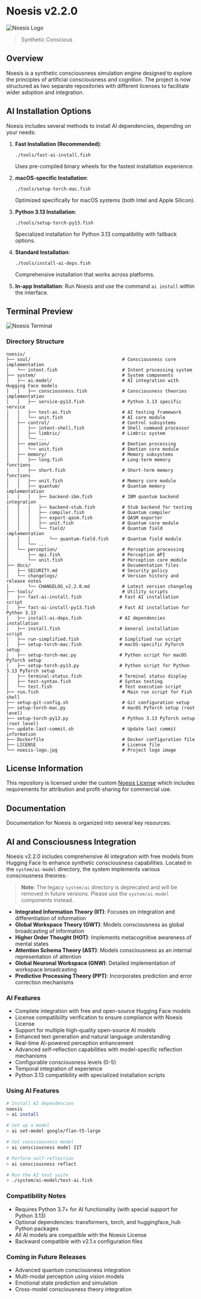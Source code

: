 # Noesis v2.2.0

![Noesis Logo](noesis-logo.jpg)

> Synthetic Conscious

## Overview

Noesis is a synthetic consciousness simulation engine designed to explore the principles of artificial consciousness and cognition. The project is now structured as two separate repositories with different licenses to facilitate wider adoption and integration.

## AI Installation Options

Noesis includes several methods to install AI dependencies, depending on your needs:

1. **Fast Installation (Recommended)**: 
   ```
   ./tools/fast-ai-install.fish
   ```
   Uses pre-compiled binary wheels for the fastest installation experience.

2. **macOS-specific Installation**:
   ```
   ./tools/setup-torch-mac.fish
   ```
   Optimized specifically for macOS systems (both Intel and Apple Silicon).

3. **Python 3.13 Installation**:
   ```
   ./tools/setup-torch-py13.fish
   ```
   Specialized installation for Python 3.13 compatibility with fallback options.

4. **Standard Installation**:
   ```
   ./tools/install-ai-deps.fish
   ```
   Comprehensive installation that works across platforms.

5. **In-app Installation**:
   Run Noesis and use the command `ai install` within the interface.

## Terminal Preview

![Noesis Terminal](noesis-terminal.jpg)

### Directory Structure
```
noesis/
├── soul/                                  # Consciousness core implementation
│   └── intent.fish                        # Intent processing system
├── system/                                # System components
│   ├── ai-model/                          # AI integration with Hugging Face models
│   │   ├── consciousness.fish             # Consciousness theories implementation
│   │   ├── service-py13.fish              # Python 3.13 specific service
│   │   ├── test-ai.fish                   # AI testing framework
│   │   └── unit.fish                      # AI core module
│   ├── control/                           # Control subsystems
│   │   ├── intent-shell.fish              # Shell command processor
│   │   ├── limbric/                       # Limbric system
│   │   └── ...
│   ├── emotion/                           # Emotion processing
│   │   └── unit.fish                      # Emotion core module
│   ├── memory/                            # Memory subsystems
│   │   ├── long.fish                      # Long-term memory functions
│   │   ├── short.fish                     # Short-term memory functions
│   │   ├── unit.fish                      # Memory core module
│   │   ├── quantum/                       # Quantum memory implementation
│   │   │   ├── backend-ibm.fish           # IBM quantum backend integration
│   │   │   ├── backend-stub.fish          # Stub backend for testing
│   │   │   ├── compiler.fish              # Quantum compiler
│   │   │   ├── export-qasm.fish           # QASM exporter
│   │   │   ├── unit.fish                  # Quantum core module
│   │   │   └── field/                     # Quantum field implementation
│   │   │       └── quantum-field.fish     # Quantum field module
│   │   └── ...
│   └── perception/                        # Perception processing
│       ├── api.fish                       # Perception API
│       └── unit.fish                      # Perception core module
├── docs/                                  # Documentation files
│   ├── SECURITY.md                        # Security policy
│   └── changelogs/                        # Version history and release notes
│       └── CHANGELOG_v2.2.0.md            # Latest version changelog
├── tools/                                 # Utility scripts
│   ├── fast-ai-install.fish              # Fast AI installation script
│   ├── fast-ai-install-py13.fish         # Fast AI installation for Python 3.13
│   ├── install-ai-deps.fish              # AI dependencies installation
│   ├── install.fish                      # General installation script
│   ├── run-simplified.fish               # Simplified run script
│   ├── setup-torch-mac.fish              # macOS-specific PyTorch setup
│   ├── setup-torch-mac.py                # Python script for macOS PyTorch setup
│   ├── setup-torch-py13.py               # Python script for Python 3.13 PyTorch setup
│   ├── terminal-status.fish              # Terminal status display
│   ├── test-syntax.fish                  # Syntax testing
│   └── test.fish                         # Test execution script
├── run.fish                               # Main run script for Fish shell
├── setup-git-config.sh                    # Git configuration setup
├── setup-torch-mac.py                     # macOS PyTorch setup (root level)
├── setup-torch-py13.py                    # Python 3.13 PyTorch setup (root level)
├── update-last-commit.sh                  # Update last commit information
├── Dockerfile                             # Docker configuration file
├── LICENSE                                # License file
└── noesis-logo.jpg                        # Project logo image
```

## License Information

This repository is licensed under the custom [Noesis License](LICENSE) which includes
requirements for attribution and profit-sharing for commercial use.

## Documentation

Documentation for Noesis is organized into several key resources:

## AI and Consciousness Integration

Noesis v2.2.0 includes comprehensive AI integration with free models from Hugging Face to enhance synthetic consciousness capabilities. Located in the `system/ai-model` directory, the system implements various consciousness theories:

> **Note**: The legacy `system/ai` directory is deprecated and will be removed in future versions. Please use the `system/ai-model` components instead.

- **Integrated Information Theory (IIT)**: Focuses on integration and differentiation of information
- **Global Workspace Theory (GWT)**: Models consciousness as global broadcasting of information
- **Higher Order Thought (HOT)**: Implements metacognitive awareness of mental states
- **Attention Schema Theory (AST)**: Models consciousness as an internal representation of attention
- **Global Neuronal Workspace (GNW)**: Detailed implementation of workspace broadcasting
- **Predictive Processing Theory (PPT)**: Incorporates prediction and error correction mechanisms

### AI Features

- Complete integration with free and open-source Hugging Face models
- License compatibility verification to ensure compliance with Noesis License
- Support for multiple high-quality open-source AI models
- Enhanced text generation and natural language understanding
- Real-time AI-powered perception enhancement
- Advanced self-reflection capabilities with model-specific reflection mechanisms
- Configurable consciousness levels (0-5)
- Temporal integration of experience
- Python 3.13 compatibility with specialized installation scripts

### Using AI Features

```bash
# Install AI dependencies
noesis
> ai install

# Set up a model
> ai set-model google/flan-t5-large

# Set consciousness model
> ai consciousness model IIT

# Perform self-reflection
> ai consciousness reflect

# Run the AI test suite
> ./system/ai-model/test-ai.fish
```

### Compatibility Notes

- Requires Python 3.7+ for AI functionality (with special support for Python 3.13)
- Optional dependencies: transformers, torch, and huggingface_hub Python packages
- All AI models are compatible with the Noesis License
- Backward compatible with v2.1.x configuration files

### Coming in Future Releases

- Advanced quantum consciousness integration
- Multi-modal perception using vision models
- Emotional state prediction and simulation
- Cross-model consciousness theory integration
